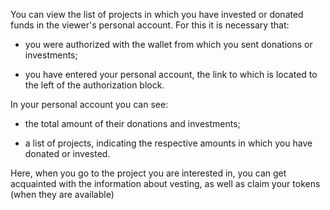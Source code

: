 You can view the list of projects in which you have invested or donated funds in the viewer's personal account. For this it is necessary that:

- you were authorized with the wallet from which you sent donations or investments;

- you have entered your personal account, the link to which is located to the left of the authorization block.

In your personal account you can see:

- the total amount of their donations and investments;

- a list of projects, indicating the respective amounts in which you have donated or invested.

Here, when you go to the project you are interested in, you can get acquainted with the information about vesting, as well as claim your tokens (when they are available)
